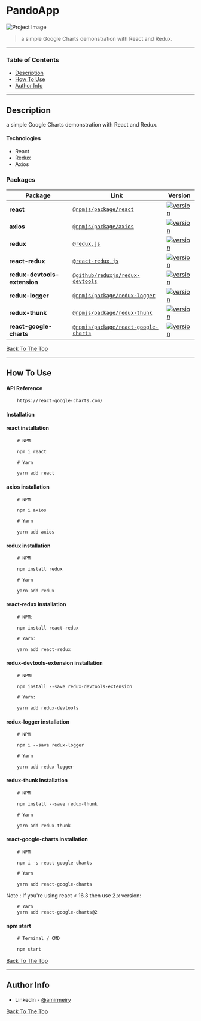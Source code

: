 # PandoApp

![Project Image](https://res.cloudinary.com/practicaldev/image/fetch/s--UVX7ie6K--/c_limit%2Cf_auto%2Cfl_progressive%2Cq_auto%2Cw_880/https://dev-to-uploads.s3.amazonaws.com/i/v4y43jjfj7u5r8to8qdu.png)

> a simple Google Charts demonstration with React and Redux.

---

### Table of Contents

- [Description](#description)
- [How To Use](#how-to-use)
- [Author Info](#author-info)

---

## Description

a simple Google Charts demonstration with React and Redux.

#### Technologies

- React
- Redux
- Axios

### Packages

| Package | Link | Version |
| ------- | ------- | ------- |
| **react** | [`@npmjs/package/react`](https://www.npmjs.com/package/react) | [![version](https://img.shields.io/badge/dependencies-up%20to%20date-brightgreen)](https://www.npmjs.com/package/react)
| **axios** | [`@npmjs/package/axios`](https://www.npmjs.com/package/axios) | [![version](https://img.shields.io/badge/dependencies-up%20to%20date-brightgreen)](https://www.npmjs.com/package/axios)
| **redux** | [`@redux.js`](https://redux.js.org/) | [![version](https://img.shields.io/badge/dependencies-up%20to%20date-brightgreen)](https://redux.js.org/)
| **react-redux** | [`@react-redux.js`](https://react-redux.js.org/) | [![version](https://img.shields.io/badge/dependencies-up%20to%20date-brightgreen)](https://react-redux.js.org/)
| **redux-devtools-extension** | [`@github/reduxjs/redux-devtools`](https://github.com/reduxjs/redux-devtools) | [![version](https://img.shields.io/badge/dependencies-up%20to%20date-brightgreen)](https://github.com/reduxjs/redux-devtools)
| **redux-logger** | [`@npmjs/package/redux-logger`](https://www.npmjs.com/package/redux-logger) | [![version](https://img.shields.io/badge/dependencies-up%20to%20date-brightgreen)](https://www.npmjs.com/package/redux-logger)
| **redux-thunk** | [`@npmjs/package/redux-thunk`](https://www.npmjs.com/package/redux-thunk) | [![version](https://img.shields.io/badge/dependencies-up%20to%20date-brightgreen)](https://www.npmjs.com/package/redux-thunk)
| **react-google-charts** | [`@npmjs/package/react-google-charts`](https://www.npmjs.com/package/react-google-charts) | [![version](https://img.shields.io/badge/dependencies-up%20to%20date-brightgreen)](https://www.npmjs.com/package/react-google-charts)

[Back To The Top](#read-me-template)

---

## How To Use

#### API Reference
```html
    https://react-google-charts.com/
```

#### Installation

#### react installation
```html
    # NPM

    npm i react

    # Yarn

    yarn add react
```


#### axios installation
```html
    # NPM

    npm i axios

    # Yarn

    yarn add axios
```

#### redux installation
```html
    # NPM

    npm install redux

    # Yarn

    yarn add redux
```

#### react-redux installation
```html
    # NPM:

    npm install react-redux

    # Yarn:

    yarn add react-redux
```

#### redux-devtools-extension installation
```html
    # NPM:

    npm install --save redux-devtools-extension

    # Yarn:

    yarn add redux-devtools
```

#### redux-logger installation
```html
    # NPM

    npm i --save redux-logger

    # Yarn

    yarn add redux-logger
```

#### redux-thunk installation
```html
    # NPM

    npm install --save redux-thunk

    # Yarn

    yarn add redux-thunk
```

#### react-google-charts installation
```html
    # NPM

    npm i -s react-google-charts

    # Yarn

    yarn add react-google-charts
```

Note : If you're using react < 16.3 then use 2.x version:
```html
    # Yarn
    yarn add react-google-charts@2
```

#### npm start
```html
    # Terminal / CMD

    npm start
```

[Back To The Top](#read-me-template)

---

## Author Info

- Linkedin - [@amirmeiry](https://www.linkedin.com/in/amir-meiry-5aa2abb9/)

[Back To The Top](#read-me-template)
